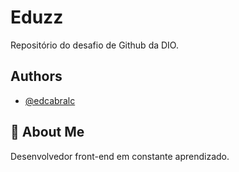 # Eduzz

Repositório do desafio de Github da DIO.


## Authors

- [@edcabralc](https://www.github.com/edcabralc)


## 🚀 About Me
Desenvolvedor front-end em constante aprendizado. 
